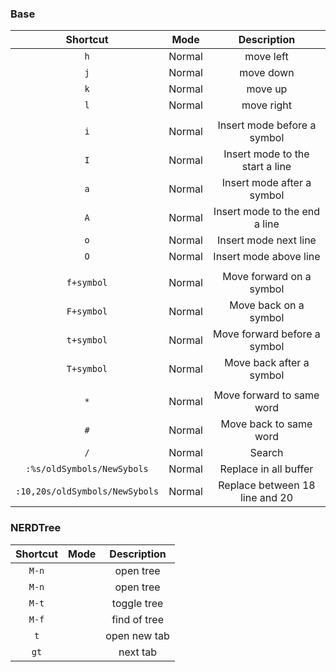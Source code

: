 

### Base
| Shortcut          | Mode      | Description                       |
|:-:                |:-:        |:-:                                |
| `h`               | Normal    | move left                         |
| `j`               | Normal    | move down                         | 
| `k`               | Normal    | move up                           |
| `l`               | Normal    | move right                        |
|                   |           |                                   |
| `i`               | Normal    | Insert mode before a symbol       |
| `I`               | Normal    | Insert mode to the start a line   |
| `a`               | Normal    | Insert mode after a symbol        |
| `A`               | Normal    | Insert mode to the end a line     |
| `o`               | Normal    | Insert mode next line             |
| `O`               | Normal    | Insert mode above line            |
|                   |           |                                   |
| `f+symbol`        | Normal    | Move  forward on a symbol         |
| `F+symbol`        | Normal    | Move back on a symbol             |
| `t+symbol`        | Normal    | Move forward before a symbol      |
| `T+symbol`        | Normal    | Move back after a symbol          |
|                   |           |                                   |
| `*`               | Normal    | Move forward to same word         |
| `#`               | Normal    | Move back to same word            |
| `/`               | Normal    | Search                            |
| `:%s/oldSymbols/NewSybols`               | Normal    | Replace in all buffer         |
| `:10,20s/oldSymbols/NewSybols`               | Normal    | Replace between 18 line and 20         |


### NERDTree                                            
| Shortcut          | Mode      | Description                       |
|:-:                |:-:        |:-:                                |
| `M-n`             |           | open tree                         |
| `M-n`             |           | open tree                         |
| `M-t`             |           | toggle tree                       |
| `M-f`             |           | find of tree                      |
| `t`               |           | open new tab                      |
| `gt`              |           | next tab                          |
